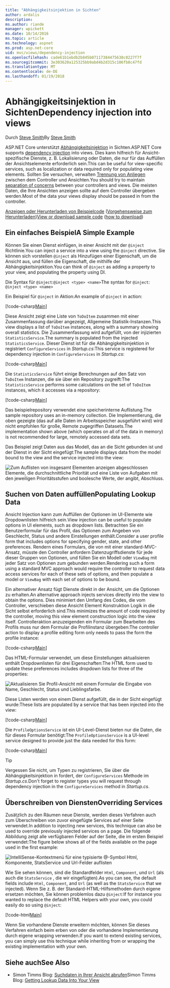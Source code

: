```yaml
---
title: "Abhängigkeitsinjektion in Sichten"
author: ardalis
description: 
ms.author: riande
manager: wpickett
ms.date: 10/14/2016
ms.topic: article
ms.technology: aspnet
ms.prod: asp.net-core
uid: mvc/views/dependency-injection
ms.openlocfilehash: cade61b1ebdb2b845b07117384475638c0227f7f
ms.sourcegitcommit: 3e303620a125325bb9abd4b2d315c106fb8c47fd
ms.translationtype: MT
ms.contentlocale: de-DE
ms.lasthandoff: 01/19/2018
---
```

# <a name="dependency-injection-into-views"></a><span data-ttu-id="8b209-102">Abhängigkeitsinjektion in Sichten</span><span class="sxs-lookup"><span data-stu-id="8b209-102">Dependency injection into views</span></span>

<span data-ttu-id="8b209-103">Durch [Steve Smith](https://ardalis.com/)</span><span class="sxs-lookup"><span data-stu-id="8b209-103">By [Steve Smith](https://ardalis.com/)</span></span>

<span data-ttu-id="8b209-104">ASP.NET Core unterstützt [Abhängigkeitsinjektion](xref:fundamentals/dependency-injection) in Sichten.</span><span class="sxs-lookup"><span data-stu-id="8b209-104">ASP.NET Core supports [dependency injection](xref:fundamentals/dependency-injection) into views.</span></span> <span data-ttu-id="8b209-105">Dies kann hilfreich für Ansicht-spezifische Dienste, z. B. Lokalisierung oder Daten, die nur für das Auffüllen der Ansichtselemente erforderlich sein.</span><span class="sxs-lookup"><span data-stu-id="8b209-105">This can be useful for view-specific services, such as localization or data required only for populating view elements.</span></span> <span data-ttu-id="8b209-106">Sollten Sie versuchen, verwalten [Trennung von Anliegen](http://deviq.com/separation-of-concerns/) zwischen dem Controller und Ansichten.</span><span class="sxs-lookup"><span data-stu-id="8b209-106">You should try to maintain [separation of concerns](http://deviq.com/separation-of-concerns/) between your controllers and views.</span></span> <span data-ttu-id="8b209-107">Die meisten Daten, die Ihre Ansichten anzeigen sollte auf dem Controller übergeben werden.</span><span class="sxs-lookup"><span data-stu-id="8b209-107">Most of the data your views display should be passed in from the controller.</span></span>

<span data-ttu-id="8b209-108">[Anzeigen oder Herunterladen von Beispielcode](https://github.com/aspnet/Docs/tree/master/aspnetcore/mvc/views/dependency-injection/sample) ([Vorgehensweise zum Herunterladen](xref:tutorials/index#how-to-download-a-sample))</span><span class="sxs-lookup"><span data-stu-id="8b209-108">[View or download sample code](https://github.com/aspnet/Docs/tree/master/aspnetcore/mvc/views/dependency-injection/sample) ([how to download](xref:tutorials/index#how-to-download-a-sample))</span></span>

## <a name="a-simple-example"></a><span data-ttu-id="8b209-109">Ein einfaches Beispiel</span><span class="sxs-lookup"><span data-stu-id="8b209-109">A Simple Example</span></span>

<span data-ttu-id="8b209-110">Können Sie einen Dienst einfügen, in einer Ansicht mit der `@inject` Richtlinie.</span><span class="sxs-lookup"><span data-stu-id="8b209-110">You can inject a service into a view using the `@inject` directive.</span></span> <span data-ttu-id="8b209-111">Sie können sich vorstellen `@inject` als Hinzufügen einer Eigenschaft, um die Ansicht aus, und füllen die Eigenschaft, die mithilfe der Abhängigkeitsinjektion.</span><span class="sxs-lookup"><span data-stu-id="8b209-111">You can think of `@inject` as adding a property to your view, and populating the property using DI.</span></span>

<span data-ttu-id="8b209-112">Die Syntax für `@inject`:`@inject <type> <name>`</span><span class="sxs-lookup"><span data-stu-id="8b209-112">The syntax for `@inject`: `@inject <type> <name>`</span></span>

<span data-ttu-id="8b209-113">Ein Beispiel für `@inject` in Aktion:</span><span class="sxs-lookup"><span data-stu-id="8b209-113">An example of `@inject` in action:</span></span>

[!code-csharp[Main](../../mvc/views/dependency-injection/sample/src/ViewInjectSample/Views/ToDo/Index.cshtml?highlight=4,5,15,16,17)]

<span data-ttu-id="8b209-114">Diese Ansicht zeigt eine Liste von `ToDoItem` zusammen mit einer Zusammenfassung darüber angezeigt, Allgemeine Statistik-Instanzen.</span><span class="sxs-lookup"><span data-stu-id="8b209-114">This view displays a list of `ToDoItem` instances, along with a summary showing overall statistics.</span></span> <span data-ttu-id="8b209-115">Die Zusammenfassung wird aufgefüllt, von der injizierten `StatisticsService`.</span><span class="sxs-lookup"><span data-stu-id="8b209-115">The summary is populated from the injected `StatisticsService`.</span></span> <span data-ttu-id="8b209-116">Dieser Dienst ist für die Abhängigkeitsinjektion in registriert `ConfigureServices` in *Startup.cs*:</span><span class="sxs-lookup"><span data-stu-id="8b209-116">This service is registered for dependency injection in `ConfigureServices` in *Startup.cs*:</span></span>

[!code-csharp[Main](../../mvc/views/dependency-injection/sample/src/ViewInjectSample/Startup.cs?highlight=6,7&range=15-22)]

<span data-ttu-id="8b209-117">Die `StatisticsService` führt einige Berechnungen auf den Satz von `ToDoItem` Instanzen, die sie über ein Repository zugreift:</span><span class="sxs-lookup"><span data-stu-id="8b209-117">The `StatisticsService` performs some calculations on the set of `ToDoItem` instances, which it accesses via a repository:</span></span>

[!code-csharp[Main](../../mvc/views/dependency-injection/sample/src/ViewInjectSample/Model/Services/StatisticsService.cs?highlight=15,20,26)]

<span data-ttu-id="8b209-118">Das beispielrepository verwendet eine speicherinterne Auflistung.</span><span class="sxs-lookup"><span data-stu-id="8b209-118">The sample repository uses an in-memory collection.</span></span> <span data-ttu-id="8b209-119">Die Implementierung, die oben gezeigte (das auf alle Daten im Arbeitsspeicher ausgeführt wird) wird nicht empfohlen für große, Remote zugegriffen Datasets.</span><span class="sxs-lookup"><span data-stu-id="8b209-119">The implementation shown above (which operates on all of the data in memory) is not recommended for large, remotely accessed data sets.</span></span>

<span data-ttu-id="8b209-120">Das Beispiel zeigt Daten aus das Modell, das an die Sicht gebunden ist und der Dienst in der Sicht eingefügt:</span><span class="sxs-lookup"><span data-stu-id="8b209-120">The sample displays data from the model bound to the view and the service injected into the view:</span></span>

![Zum Auflisten von insgesamt Elementen anzeigen abgeschlossen Elemente, die durchschnittliche Priorität und eine Liste von Aufgaben mit den jeweiligen Prioritätsstufen und boolesche Werte, der angibt, Abschluss.](dependency-injection/_static/screenshot.png)

## <a name="populating-lookup-data"></a><span data-ttu-id="8b209-122">Suchen von Daten auffüllen</span><span class="sxs-lookup"><span data-stu-id="8b209-122">Populating Lookup Data</span></span>

<span data-ttu-id="8b209-123">Ansicht Injection kann zum Auffüllen der Optionen im UI-Elemente wie Dropdownlisten hilfreich sein.</span><span class="sxs-lookup"><span data-stu-id="8b209-123">View injection can be useful to populate options in UI elements, such as dropdown lists.</span></span> <span data-ttu-id="8b209-124">Betrachten Sie ein Benutzerformular für das Profil, das Optionen zum Angeben von Geschlecht, Status und andere Einstellungen enthält.</span><span class="sxs-lookup"><span data-stu-id="8b209-124">Consider a user profile form that includes options for specifying gender, state, and other preferences.</span></span> <span data-ttu-id="8b209-125">Rendern eines Formulars, die von mit einer standard-MVC-Ansatz, müsste den Controller anfordern Datenzugriffsdienste für jede dieser Gruppen von Optionen, und füllen Sie ein Modell oder `ViewBag` mit jeder Satz von Optionen zum gebunden werden.</span><span class="sxs-lookup"><span data-stu-id="8b209-125">Rendering such a form using a standard MVC approach would require the controller to request data access services for each of these sets of options, and then populate a model or `ViewBag` with each set of options to be bound.</span></span>

<span data-ttu-id="8b209-126">Ein alternativer Ansatz fügt Dienste direkt in der Ansicht, um die Optionen zu erhalten.</span><span class="sxs-lookup"><span data-stu-id="8b209-126">An alternative approach injects services directly into the view to obtain the options.</span></span> <span data-ttu-id="8b209-127">Dies minimiert den Umfang des Codes, die vom Controller, verschieben diese Ansicht Element Konstruktion Logik in die Sicht selbst erforderlich sind.</span><span class="sxs-lookup"><span data-stu-id="8b209-127">This minimizes the amount of code required by the controller, moving this view element construction logic into the view itself.</span></span> <span data-ttu-id="8b209-128">Controlleraktion anzuzeigenden ein Formular zum Bearbeiten des Profils muss nur dem Formular die Profilinstanz übergeben:</span><span class="sxs-lookup"><span data-stu-id="8b209-128">The controller action to display a profile editing form only needs to pass the form the profile instance:</span></span>

[!code-csharp[Main](../../mvc/views/dependency-injection/sample/src/ViewInjectSample/Controllers/ProfileController.cs?highlight=9,19)]

<span data-ttu-id="8b209-129">Das HTML-Formular verwendet, um diese Einstellungen aktualisieren enthält Dropdownlisten für drei Eigenschaften:</span><span class="sxs-lookup"><span data-stu-id="8b209-129">The HTML form used to update these preferences includes dropdown lists for three of the properties:</span></span>

![Aktualisieren Sie Profil-Ansicht mit einem Formular die Eingabe von Name, Geschlecht, Status und Lieblingsfarbe.](dependency-injection/_static/updateprofile.png)

<span data-ttu-id="8b209-131">Diese Listen werden von einem Dienst aufgefüllt, die in der Sicht eingefügt wurde:</span><span class="sxs-lookup"><span data-stu-id="8b209-131">These lists are populated by a service that has been injected into the view:</span></span>

[!code-csharp[Main](../../mvc/views/dependency-injection/sample/src/ViewInjectSample/Views/Profile/Index.cshtml?highlight=4,16,17,21,22,26,27)]

<span data-ttu-id="8b209-132">Die `ProfileOptionsService` ist ein UI-Level-Dienst bieten nur die Daten, die für dieses Formular benötigt:</span><span class="sxs-lookup"><span data-stu-id="8b209-132">The `ProfileOptionsService` is a UI-level service designed to provide just the data needed for this form:</span></span>

[!code-csharp[Main](../../mvc/views/dependency-injection/sample/src/ViewInjectSample/Model/Services/ProfileOptionsService.cs?highlight=7,13,24)]

>[!TIP]
> <span data-ttu-id="8b209-133">Vergessen Sie nicht, um Typen zu registrieren, Sie über die Abhängigkeitsinjektion in fordert, der `ConfigureServices` Methode im *Startup.cs*.</span><span class="sxs-lookup"><span data-stu-id="8b209-133">Don't forget to register types you will request through dependency injection in the  `ConfigureServices` method in *Startup.cs*.</span></span>

## <a name="overriding-services"></a><span data-ttu-id="8b209-134">Überschreiben von Diensten</span><span class="sxs-lookup"><span data-stu-id="8b209-134">Overriding Services</span></span>

<span data-ttu-id="8b209-135">Zusätzlich zu den Räumen neue Dienste, werden dieses Verfahren auch zum Überschreiben von zuvor eingefügte Services auf einer Seite verwendet.</span><span class="sxs-lookup"><span data-stu-id="8b209-135">In addition to injecting new services, this technique can also be used to override previously injected services on a page.</span></span> <span data-ttu-id="8b209-136">Die folgende Abbildung zeigt alle verfügbaren Felder auf der Seite, die im ersten Beispiel verwendet:</span><span class="sxs-lookup"><span data-stu-id="8b209-136">The figure below shows all of the fields available on the page used in the first example:</span></span>

![IntelliSense-Kontextmenü für eine typisierte @-Symbol Html, Komponente, StatsService und Url-Felder auflisten](dependency-injection/_static/razor-fields.png)

<span data-ttu-id="8b209-138">Wie Sie sehen können, sind die Standardfelder `Html`, `Component`, und `Url` (als auch die `StatsService` , die wir eingefügten).</span><span class="sxs-lookup"><span data-stu-id="8b209-138">As you can see, the default fields include `Html`, `Component`, and `Url` (as well as the `StatsService` that we injected).</span></span> <span data-ttu-id="8b209-139">Wenn Sie z. B. der Standard-HTML-Hilfsmethoden durch eigene ersetzen möchten, Sie können problemlos dazu `@inject`:</span><span class="sxs-lookup"><span data-stu-id="8b209-139">If for instance you wanted to replace the default HTML Helpers with your own, you could easily do so using `@inject`:</span></span>

[!code-html[Main](../../mvc/views/dependency-injection/sample/src/ViewInjectSample/Views/Helper/Index.cshtml?highlight=3,11)]

<span data-ttu-id="8b209-140">Wenn Sie vorhandene Dienste erweitern möchten, können Sie dieses Verfahren einfach beim erben von oder die vorhandene Implementierung durch eigene wrapping verwenden.</span><span class="sxs-lookup"><span data-stu-id="8b209-140">If you want to extend existing services, you can simply use this technique while inheriting from or wrapping the existing implementation with your own.</span></span>

## <a name="see-also"></a><span data-ttu-id="8b209-141">Siehe auch</span><span class="sxs-lookup"><span data-stu-id="8b209-141">See Also</span></span>

* <span data-ttu-id="8b209-142">Simon Timms Blog: [Suchdaten in Ihrer Ansicht abrufen](http://blog.simontimms.com/2015/06/09/getting-lookup-data-into-you-view/)</span><span class="sxs-lookup"><span data-stu-id="8b209-142">Simon Timms Blog: [Getting Lookup Data Into Your View](http://blog.simontimms.com/2015/06/09/getting-lookup-data-into-you-view/)</span></span>
